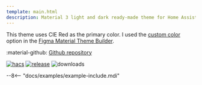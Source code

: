 ```yaml
---
template: main.html
description: Material 3 light and dark ready-made theme for Home Assistant. Example C01 is based on Red as the primary color. Check the screenshots and theme config!
---
```


This theme uses CIE Red as the primary color. I used the [custom color][picking-the-hue] option in the [Figma Material Theme Builder][create-material3-theme].

:material-github: [Github repository][m3-theme-github-url]

[![hacs][hacs-badge]][hacs-url]
[![release][release-badge]][release-url]
![downloads][downloads-badge]

--8<-- "docs/examples/example-include.mdi"

<!-- Image references -->

[AmoebeLabs Material 3 Theme Palettes]: ../assets/screenshots/m3-theme-c01-palettes.png "Material3 Theme palette definition for C01, Red"
[AmoebeLabs Material 3 Theme Surfaces]: ../assets/screenshots/m3-theme-c01-surfaces.png "Material3 Theme surface definition for C01, Red"
[AmoebeLabs Material 3 Theme Light]: ../assets/screenshots/m3-theme-c01-light.png "Material3 Light Theme definition for C01, Red"
[AmoebeLabs Material 3 Theme Dark]: ../assets/screenshots/m3-theme-c01-dark.png "Material3 Dark Theme definition for C01, Red"

[AmoebeLabs Material 3 Theme Example Light]: ../assets/screenshots/m3-example-c01-light.png "Material3 Light Theme example card for C01, Red"
[AmoebeLabs Material 3 Theme Example Dark]: ../assets/screenshots/m3-example-c01-dark.png "Material3 Dark Theme example card for C01, Red"

<!-- External references -->

[sak-example-12-url]: https://swiss-army-knife-card-manual.amoebelabs.com/examples/example-12/
[m3-theme-github-url]: https://github.com/AmoebeLabs/HA-Theme_M3-c01-red
[home-assistant]: https://www.home-assistant.io/
[home-assitant-theme-docs]: https://www.home-assistant.io/integrations/frontend/#defining-themes
[hacs]: https://hacs.xyz
[release-url]: https://github.com/AmoebeLabs/HA-Theme_M3-c01-red/releases
[sak-docs-url]: https://swiss-army-knife-card-manual.amoebelabs.com/

<!-- Badge references -->

[hacs-url]: https://github.com/hacs/default
[hacs-badge]: https://img.shields.io/badge/HACS-Default-41BDF5.svg?style=for-the-badge&logo=homeassistantcommunitystore
[release-badge]: https://img.shields.io/github/v/release/AmoebeLabs/HA-Theme_M3-c01-red?style=for-the-badge&logo=github
[downloads-badge]: https://img.shields.io/github/downloads/AmoebeLabs/HA-Theme_M3-c01-red/total?style=for-the-badge&logo=github

<!-- Internal references -->

[create-material3-theme]: ../design/create-material3-theme.md
[picking-the-hue]: ../basics/m3-analysis-hue-picker.md
